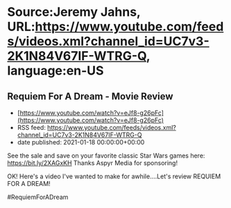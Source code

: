 # Source:Jeremy Jahns, URL:https://www.youtube.com/feeds/videos.xml?channel_id=UC7v3-2K1N84V67IF-WTRG-Q, language:en-US

## Requiem For A Dream - Movie Review
 - [https://www.youtube.com/watch?v=eJf8-g26pFc](https://www.youtube.com/watch?v=eJf8-g26pFc)
 - RSS feed: https://www.youtube.com/feeds/videos.xml?channel_id=UC7v3-2K1N84V67IF-WTRG-Q
 - date published: 2021-01-18 00:00:00+00:00

See the sale and save on your favorite classic Star Wars games here: https://bit.ly/2XAGxKH
Thanks Aspyr Media for sponsoring!

OK! Here's a video I've wanted to make for awhile....Let's review REQUIEM FOR A DREAM!

#RequiemForADream

